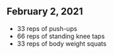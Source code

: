 ## February 2, 2021

- 33 reps of push-ups
- 66 reps of standing knee taps
- 33 reps of body weight squats
